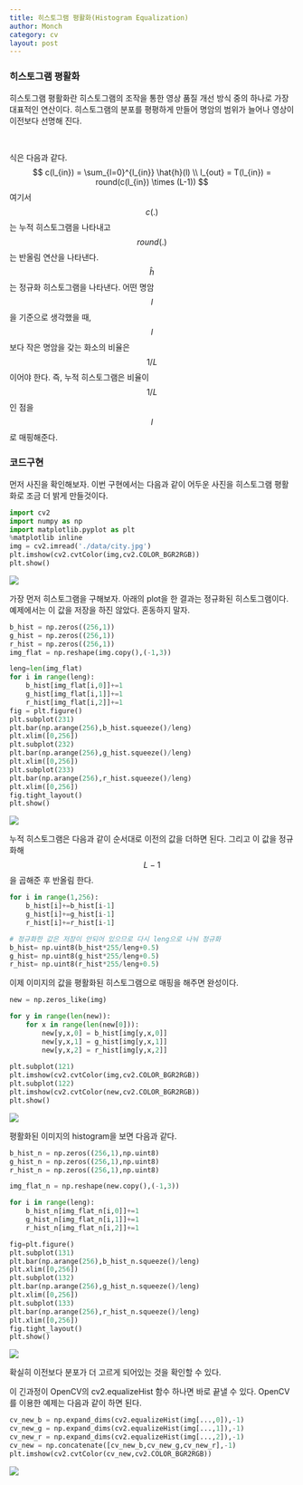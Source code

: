```yaml
---
title: 히스토그램 평활화(Histogram Equalization)
author: Monch
category: cv
layout: post
---
```




<h3>히스토그램 평활화</h3>

히스토그램 평활화란 히스토그램의 조작을 통한 영상 품질 개선 방식 중의 하나로 가장 대표적인 연산이다.
히스토그램의 분포를 평평하게 만들어 명암의 범위가 늘어나 영상이 이전보다 선명해 진다.

<br>

식은 다음과 같다.
$$
c(l_{in}) = \sum_{l=0}^{l_{in}} \hat{h}(l) \\
l_{out} = T(l_{in}) = round(c(l_{in}) \times (L-1))
$$
여기서 $$c(.)$$는 누적 히스토그램을 나타내고 $$round(.)$$는 반올림 연산을 나타낸다. $$\hat{h}$$는 정규화 히스토그램을 나타낸다.
어떤 명암 $$l$$을 기준으로 생각했을 때, $$l$$보다 작은 명암을 갖는 화소의 비율은 $$1/L$$이어야 한다.
즉, 누적 히스토그램은 비율이 $$1/L$$인 점을 $$l$$로 매핑해준다.



<h3>코드구현</h3>

먼저 사진을 확인해보자. 이번 구현에서는 다음과 같이 어두운 사진을 히스토그램 평활화로 조금 더 밝게 만들것이다.

```python
import cv2
import numpy as np
import matplotlib.pyplot as plt
%matplotlib inline
img = cv2.imread('./data/city.jpg')
plt.imshow(cv2.cvtColor(img,cv2.COLOR_BGR2RGB))
plt.show()
```

<img src="{{'assets/picture/histogram_equal_ex1.jpg' | relative_url}}">

가장 먼저 히스토그램을 구해보자. 아래의 plot을 한 결과는 정규화된 히스토그램이다. 예제에서는 이 값을 저장을 하진 않았다. 혼동하지 말자.

```python
b_hist = np.zeros((256,1))
g_hist = np.zeros((256,1))
r_hist = np.zeros((256,1))
img_flat = np.reshape(img.copy(),(-1,3))

leng=len(img_flat)
for i in range(leng):
    b_hist[img_flat[i,0]]+=1
    g_hist[img_flat[i,1]]+=1
    r_hist[img_flat[i,2]]+=1
fig = plt.figure()
plt.subplot(231)
plt.bar(np.arange(256),b_hist.squeeze()/leng)
plt.xlim([0,256])
plt.subplot(232)
plt.bar(np.arange(256),g_hist.squeeze()/leng)
plt.xlim([0,256])
plt.subplot(233)
plt.bar(np.arange(256),r_hist.squeeze()/leng)
plt.xlim([0,256])
fig.tight_layout()
plt.show()
```

<img src="{{'assets/picture/histogram_equal_ex2.jpg' | relative_url}}">

누적 히스토그램은 다음과 같이 순서대로 이전의 값을 더하면 된다. 그리고 이 값을 정규화해 $$L-1$$을 곱해준 후 반올림 한다.

```python
for i in range(1,256):
    b_hist[i]+=b_hist[i-1]
    g_hist[i]+=g_hist[i-1]
    r_hist[i]+=r_hist[i-1]

# 정규화한 값은 저장이 안되어 있으므로 다시 leng으로 나눠 정규화
b_hist= np.uint8(b_hist*255/leng+0.5)
g_hist= np.uint8(g_hist*255/leng+0.5)
r_hist= np.uint8(r_hist*255/leng+0.5)
```

이제 이미지의 값을 평활화된 히스토그램으로 매핑을 해주면 완성이다.

```python
new = np.zeros_like(img)

for y in range(len(new)):
    for x in range(len(new[0])):
        new[y,x,0] = b_hist[img[y,x,0]]
        new[y,x,1] = g_hist[img[y,x,1]]
        new[y,x,2] = r_hist[img[y,x,2]]
        
plt.subplot(121)
plt.imshow(cv2.cvtColor(img,cv2.COLOR_BGR2RGB))
plt.subplot(122)
plt.imshow(cv2.cvtColor(new,cv2.COLOR_BGR2RGB))
plt.show()
```

<img src="{{'assets/picture/histogram_equal_ex3.jpg' | relative_url}}">

평활화된 이미지의 histogram을 보면 다음과 같다.

```python
b_hist_n = np.zeros((256,1),np.uint8)
g_hist_n = np.zeros((256,1),np.uint8)
r_hist_n = np.zeros((256,1),np.uint8)

img_flat_n = np.reshape(new.copy(),(-1,3))

for i in range(leng):
    b_hist_n[img_flat_n[i,0]]+=1
    g_hist_n[img_flat_n[i,1]]+=1
    r_hist_n[img_flat_n[i,2]]+=1

fig=plt.figure()
plt.subplot(131)
plt.bar(np.arange(256),b_hist_n.squeeze()/leng)
plt.xlim([0,256])
plt.subplot(132)
plt.bar(np.arange(256),g_hist_n.squeeze()/leng)
plt.xlim([0,256])
plt.subplot(133)
plt.bar(np.arange(256),r_hist_n.squeeze()/leng)
plt.xlim([0,256])
fig.tight_layout()
plt.show()
```

<img src="{{'assets/picture/histogram_equal_ex4.jpg' | relative_url}}">

확실히 이전보다 분포가 더 고르게 되어있는 것을 확인할 수 있다.

이 긴과정이 OpenCV의 cv2.equalizeHist 함수 하나면 바로 끝낼 수 있다.
OpenCV를 이용한 예제는 다음과 같이 하면 된다.

```python
cv_new_b = np.expand_dims(cv2.equalizeHist(img[...,0]),-1)
cv_new_g = np.expand_dims(cv2.equalizeHist(img[...,1]),-1)
cv_new_r = np.expand_dims(cv2.equalizeHist(img[...,2]),-1)
cv_new = np.concatenate([cv_new_b,cv_new_g,cv_new_r],-1)
plt.imshow(cv2.cvtColor(cv_new,cv2.COLOR_BGR2RGB))
```

<img src="{{'assets/picture/histogram_equal_ex5.jpg' | relative_url}}">